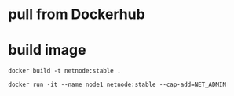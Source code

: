 # pull from Dockerhub

# build image
```
docker build -t netnode:stable .
```

```
docker run -it --name node1 netnode:stable --cap-add=NET_ADMIN
```
